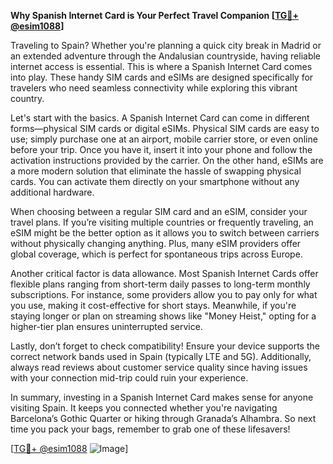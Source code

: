 **Why Spanish Internet Card is Your Perfect Travel Companion [[TG💪+ @esim1088](https://t.me/s/esim1088)]**

Traveling to Spain? Whether you're planning a quick city break in Madrid or an extended adventure through the Andalusian countryside, having reliable internet access is essential. This is where a Spanish Internet Card comes into play. These handy SIM cards and eSIMs are designed specifically for travelers who need seamless connectivity while exploring this vibrant country.

Let's start with the basics. A Spanish Internet Card can come in different forms—physical SIM cards or digital eSIMs. Physical SIM cards are easy to use; simply purchase one at an airport, mobile carrier store, or even online before your trip. Once you have it, insert it into your phone and follow the activation instructions provided by the carrier. On the other hand, eSIMs are a more modern solution that eliminate the hassle of swapping physical cards. You can activate them directly on your smartphone without any additional hardware.

When choosing between a regular SIM card and an eSIM, consider your travel plans. If you’re visiting multiple countries or frequently traveling, an eSIM might be the better option as it allows you to switch between carriers without physically changing anything. Plus, many eSIM providers offer global coverage, which is perfect for spontaneous trips across Europe.

Another critical factor is data allowance. Most Spanish Internet Cards offer flexible plans ranging from short-term daily passes to long-term monthly subscriptions. For instance, some providers allow you to pay only for what you use, making it cost-effective for short stays. Meanwhile, if you're staying longer or plan on streaming shows like "Money Heist," opting for a higher-tier plan ensures uninterrupted service.

Lastly, don’t forget to check compatibility! Ensure your device supports the correct network bands used in Spain (typically LTE and 5G). Additionally, always read reviews about customer service quality since having issues with your connection mid-trip could ruin your experience.

In summary, investing in a Spanish Internet Card makes sense for anyone visiting Spain. It keeps you connected whether you're navigating Barcelona’s Gothic Quarter or hiking through Granada’s Alhambra. So next time you pack your bags, remember to grab one of these lifesavers! 

[[TG💪+ @esim1088](https://t.me/s/esim1088) ![Image](https://i.postimg.cc/Y0z9fWf4/image.png)]